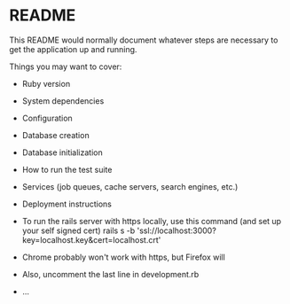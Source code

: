 # README

This README would normally document whatever steps are necessary to get the
application up and running.

Things you may want to cover:

* Ruby version

* System dependencies

* Configuration

* Database creation

* Database initialization

* How to run the test suite

* Services (job queues, cache servers, search engines, etc.)

* Deployment instructions

* To run the rails server with https locally, use this command (and set up your self signed cert)
rails s -b 'ssl://localhost:3000?key=localhost.key&cert=localhost.crt'
* Chrome probably won't work with https, but Firefox will
* Also, uncomment the last line in development.rb 
* ...
